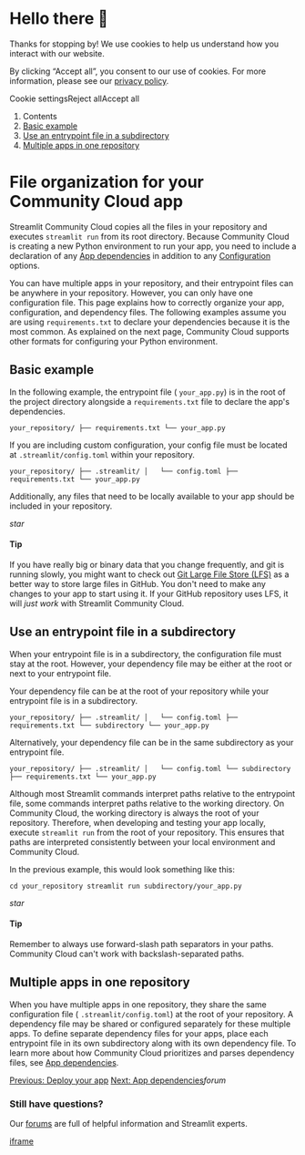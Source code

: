 # Hello there 👋

Thanks for stopping by! We use cookies to help us understand how you interact with our website.

By clicking “Accept all”, you consent to our use of cookies. For more information, please see our [privacy policy](https://docs.streamlit.io/deploy/streamlit-community-cloud/deploy-your-app/www.streamlit.io/privacy-policy).

Cookie settingsReject allAccept all

1. Contents
2. [Basic example](https://docs.streamlit.io/deploy/streamlit-community-cloud/deploy-your-app/file-organization#basic-example)
3. [Use an entrypoint file in a subdirectory](https://docs.streamlit.io/deploy/streamlit-community-cloud/deploy-your-app/file-organization#use-an-entrypoint-file-in-a-subdirectory)
4. [Multiple apps in one repository](https://docs.streamlit.io/deploy/streamlit-community-cloud/deploy-your-app/file-organization#multiple-apps-in-one-repository)

# File organization for your Community Cloud app

Streamlit Community Cloud copies all the files in your repository and executes `streamlit run` from its root directory. Because Community Cloud is creating a new Python environment to run your app, you need to include a declaration of any [App dependencies](https://docs.streamlit.io/deploy/streamlit-community-cloud/deploy-your-app/app-dependencies) in addition to any [Configuration](https://docs.streamlit.io/develop/concepts/configuration) options.

You can have multiple apps in your repository, and their entrypoint files can be anywhere in your repository. However, you can only have one configuration file. This page explains how to correctly organize your app, configuration, and dependency files. The following examples assume you are using `requirements.txt` to declare your dependencies because it is the most common. As explained on the next page, Community Cloud supports other formats for configuring your Python environment.

## Basic example

In the following example, the entrypoint file ( `your_app.py`) is in the root of the project directory alongside a `requirements.txt` file to declare the app's dependencies.

`your_repository/
├── requirements.txt
└── your_app.py
`

If you are including custom configuration, your config file must be located at `.streamlit/config.toml` within your repository.

`your_repository/
├── .streamlit/
│   └── config.toml
├── requirements.txt
└── your_app.py
`

Additionally, any files that need to be locally available to your app should be included in your repository.

_star_

#### Tip

If you have really big or binary data that you change frequently, and git is running slowly, you might want to check out [Git Large File Store (LFS)](https://git-lfs.github.com/) as a better way to store large files in GitHub. You don't need to make any changes to your app to start using it. If your GitHub repository uses LFS, it will _just work_ with Streamlit Community Cloud.

## Use an entrypoint file in a subdirectory

When your entrypoint file is in a subdirectory, the configuration file must stay at the root. However, your dependency file may be either at the root or next to your entrypoint file.

Your dependency file can be at the root of your repository while your entrypoint file is in a subdirectory.

`your_repository/
├── .streamlit/
│   └── config.toml
├── requirements.txt
└── subdirectory
    └── your_app.py
`

Alternatively, your dependency file can be in the same subdirectory as your entrypoint file.

`your_repository/
├── .streamlit/
│   └── config.toml
└── subdirectory
    ├── requirements.txt
    └── your_app.py
`

Although most Streamlit commands interpret paths relative to the entrypoint file, some commands interpret paths relative to the working directory. On Community Cloud, the working directory is always the root of your repository. Therefore, when developing and testing your app locally, execute `streamlit run` from the root of your repository. This ensures that paths are interpreted consistently between your local environment and Community Cloud.

In the previous example, this would look something like this:

`cd your_repository
streamlit run subdirectory/your_app.py
`

_star_

#### Tip

Remember to always use forward-slash path separators in your paths. Community Cloud can't work with backslash-separated paths.

## Multiple apps in one repository

When you have multiple apps in one repository, they share the same configuration file ( `.streamlit/config.toml`) at the root of your repository. A dependency file may be shared or configured separately for these multiple apps. To define separate dependency files for your apps, place each entrypoint file in its own subdirectory along with its own dependency file. To learn more about how Community Cloud prioritizes and parses dependency files, see [App dependencies](https://docs.streamlit.io/deploy/streamlit-community-cloud/deploy-your-app/app-dependencies).

[Previous: Deploy your app](https://docs.streamlit.io/deploy/streamlit-community-cloud/deploy-your-app) [Next: App dependencies](https://docs.streamlit.io/deploy/streamlit-community-cloud/deploy-your-app/app-dependencies)_forum_

### Still have questions?

Our [forums](https://discuss.streamlit.io/) are full of helpful information and Streamlit experts.

[iframe](https://www.google.com/recaptcha/enterprise/anchor?ar=1&k=6Lck4YwlAAAAAEIE1hR--varWp0qu9F-8-emQn2v&co=aHR0cHM6Ly9kb2NzLnN0cmVhbWxpdC5pbzo0NDM.&hl=en&v=J79K9xgfxwT6Syzx-UyWdD89&size=invisible&cb=tjevjexr5gas)